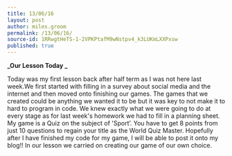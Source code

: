 ```yaml
---
title: 13/06/16
layout: post
author: miles.groom
permalink: /13/06/16/
source-id: 1RRwgtHeTS-1-2VPKPtafM9wNstpv4_k3LUKmLXXPxsw
published: true
---
```

**_Our Lesson Today    _**

Today was my first lesson back after half term as I was not here last week.We first started with filling in a survey about social media and the internet and then moved onto finishing our games. The games that we created could be anything we wanted it to be but it was key to not make it to hard to program in code. We knew exactly what we were going to do at every stage as for last week's homework we had to fill in a planning sheet. My game is a Quiz on the subject of 'Sport’. You have to get 8 points from just 10 questions to regain your title as the World Quiz Master. Hopefully after I have finished my code for my game, I will be able to post it onto my blog!!  In our lesson we carried on creating our game of our own choice.


